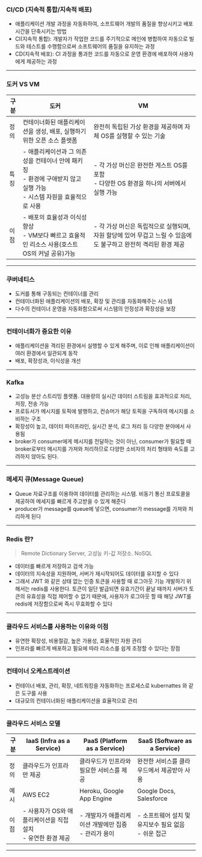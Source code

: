 ### CI/CD (지속적 통합/지속적 배포)

- 애플리케이션 개발 과정을 자동화하여, 소프트웨어 개발의 품질을 향상시키고 배포 시간을 단축시키는 방법
- CI(지속적 통합): 개발자가 작업한 코드를 주기적으로 메인에 병합하여 자동으로 빌드와 테스트를 수행함으로써 소프트웨어의 품질을 유지하는 과정
- CD(지속적 배포): CI 과정을 통과한 코드를 자동으로 운영 환경에 배포하여 사용자에게 제공하는 과정

---

### 도커 VS VM

| 구분 | 도커                                                                                                                     | VM                                                                                                              |
| ---- | ------------------------------------------------------------------------------------------------------------------------ | --------------------------------------------------------------------------------------------------------------- |
| 정의 | 컨테이너화된 애플리케이션을 생성, 배포, 실행하기 위한 오픈 소스 플랫폼                                                   | 완전히 독립된 가상 환경을 제공하며 자체 OS를 실행할 수 있는 기술                                                |
| 특징 | - 애플리케이션과 그 의존성을 컨테이너 안에 패키징<br>- 환경에 구애받지 않고 실행 가능<br>- 시스템 자원을 효율적으로 사용 | - 각 가상 머신은 완전한 게스트 OS를 포함<br>- 다양한 OS 환경을 하나의 서버에서 실행 가능                        |
| 이점 | - 배포의 효율성과 이식성 향상<br>- VM보다 빠르고 효율적인 리소스 사용(호스트 OS의 커널 공유)가능                         | - 각 가상 머신은 독립적으로 실행되며, 자원 할당에 있어 무겁고 느릴 수 있음에도 불구하고 완전히 격리된 환경 제공 |

---

### 쿠버네티스

- 도커를 통해 구동되는 컨테이너를 관리
- 컨테이너화된 애플리케이션의 배포, 확장 및 관리를 자동화해주는 시스템
- 다수의 컨테이너 운영을 자동화함으로써 시스템의 안정성과 확장성을 보장

---

### 컨테이너화가 중요한 이유

- 애플리케이션을 격리된 환경에서 실행할 수 있게 해주며, 이로 인해 애플리케이션이 여러 환경에서 일관되게 동작
- 배포, 확장성과, 이식성을 개선

---

### Kafka

- 고성능 분산 스트리밍 플랫폼. 대용량의 실시간 데이터 스트림을 효과적으로 처리, 저장, 전송 가능
- 프로듀서가 메시지를 토픽에 발행하고, 컨슈머가 해당 토픽을 구독하여 메시지를 소비하는 구조
- 확장성이 높고, 데이터 파이프라인, 실시간 분석, 로그 처리 등 다양한 분야에서 사용됨
- broker가 consumer에게 메시지를 전달하는 것이 아닌, consumer가 필요할 때 broker로부터 메시지를 가져와 처리하므로 다양한 소비자의 처리 형태와 속도를 고려하지 않아도 된다.

---

### 메세지 큐(Message Queue)

- Queue 자료구조를 이용하여 데이터를 관리하는 시스템. 비동기 통신 프로토콜을 제공하여 메세지를 빠르게 주고받을 수 있게 해준다
- producer가 message를 queue에 넣으면, consumer가 message를 가져와 처리하게 된다

---

### Redis 란?

> Remote Dictionary Server, 고성능 키-값 저장소. NoSQL

- 데이터를 빠르게 저장하고 검색 가능
- 데이터의 지속성을 지원하며, 서버가 재시작되어도 데이터를 유지할 수 있다
- 그래서 JWT 와 같은 상태 없는 인증 토큰을 사용할 때 로그아웃 기능 개발하기 위해서는 redis를 사용한다. 토큰이 일단 발급되면 유효기간이 끝날 때까지 서버가 토큰의 유효성을 직접 제어할 수 없기 때문에, 사용자가 로그아웃 할 때 해당 JWT를 redis에 저장함으로써 즉시 무효화할 수 있다

---

### 클라우드 서비스를 사용하는 이유와 이점

- 유연한 확장성, 비용절감, 높은 가용성, 효율적인 자원 관리
- 인프라를 빠르게 배포하고 필요에 따라 리소스를 쉽게 조정할 수 있다는 장점

---

### 컨테이너 오케스트레이션

- 컨테이너 배포, 관리, 확장, 네트워킹을 자동화하는 프로세스로 kubernattes 와 같은 도구를 사용
- 대규모의 컨테이너화된 애플리케이션을 효율적으로 관리

---

### 클라우드 서비스 모델

| 구분 | IaaS (Infra as a Service)                                      | PaaS (Platform as a Service)                           | SaaS (Software as a Service)                           |
| ---- | -------------------------------------------------------------- | ------------------------------------------------------ | ------------------------------------------------------ |
| 정의 | 클라우드가 인프라만 제공                                       | 클라우드가 인프라와 필요한 서비스를 제공               | 완전한 서비스를 클라우드에서 제공받아 사용             |
| 예시 | AWS EC2                                                        | Heroku, Google App Engine                              | Google Docs, Salesforce                                |
| 이점 | - 사용자가 OS와 애플리케이션을 직접 설치<br>- 유연한 환경 제공 | - 개발자가 애플리케이션 개발에만 집중<br>- 관리가 용이 | - 소프트웨어 설치 및 유지보수 필요 없음<br>- 쉬운 접근 |

---
